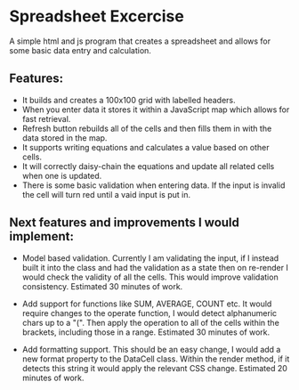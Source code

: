 # Spreadsheet Excercise
A simple html and js program that creates a spreadsheet and allows for some basic data entry and calculation. 

## Features:
- It builds and creates a 100x100 grid with labelled headers.
- When you enter data it stores it within a JavaScript map which allows for fast retrieval.
- Refresh button rebuilds all of the cells and then fills them in with the data stored in the map.
- It supports writing equations and calculates a value based on other cells.
- It will correctly daisy-chain the equations and update all related cells when one is updated.
- There is some basic validation when entering data. If the input is invalid the cell will turn red until a vaid input is put in.

## Next features and improvements I would implement:
- Model based validation. Currently I am validating the input, if I instead built it into the class and had the validation as a state then on re-render I would check the validity of all the cells. This would improve validation consistency.
Estimated 30 minutes of work.

- Add support for functions like SUM, AVERAGE, COUNT etc. It would require changes to the operate function, I would detect alphanumeric chars up to a "(". Then apply the operation to all of the cells within the brackets, including those in a range.
Estimated 30 minutes of work.

- Add formatting support. This should be an easy change, I would add a new format property to the DataCell class. Within the render method, if it detects this string it would apply the relevant CSS change.
Estimated 20 minutes of work.
